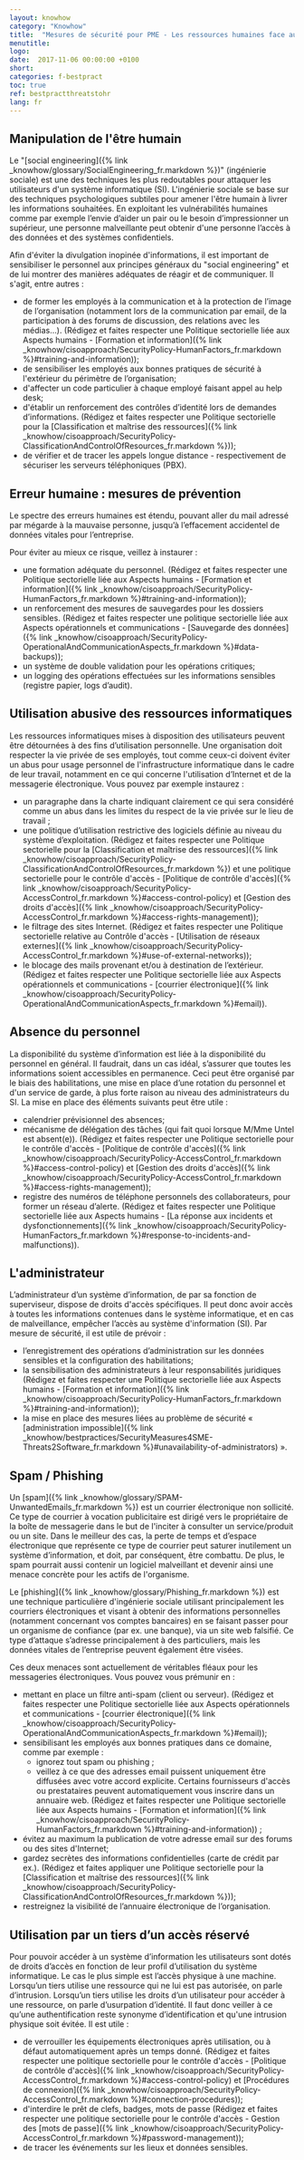 ```yaml
---
layout: knowhow
category: "Knowhow"
title:  "Mesures de sécurité pour PME - Les ressources humaines face aux menaces"
menutitle:
logo:
date:  2017-11-06 00:00:00 +0100
short:
categories: f-bestpract
toc: true
ref: bestpractthreatstohr
lang: fr
---
```

## Manipulation de l'être humain

Le "[social engineering]({% link _knowhow/glossary/SocialEngineering_fr.markdown %})" (ingénierie sociale) est une des techniques les plus redoutables pour attaquer les utilisateurs d'un système informatique (SI).  L'ingénierie sociale se base sur des techniques psychologiques subtiles pour amener l'être humain à livrer les informations souhaitées.  En exploitant les vulnérabilités humaines comme par exemple l’envie d’aider un pair ou le besoin d’impressionner un supérieur, une personne malveillante peut obtenir d'une personne l’accès à des données et des systèmes confidentiels.

Afin d'éviter la divulgation inopinée d'informations, il est important de sensibiliser le personnel aux principes généraux du "social engineering" et de lui montrer des manières adéquates de réagir et de communiquer. Il s'agit, entre autres :

* de former les employés à la communication et à la protection de l’image de l’organisation (notamment lors de la communication par email, de la participation à des forums de discussion, des relations avec les médias…). (Rédigez et faites respecter une Politique sectorielle liée aux Aspects humains - [Formation et information]({% link _knowhow/cisoapproach/SecurityPolicy-HumanFactors_fr.markdown %}#training-and-information));
* de sensibiliser les employés aux bonnes pratiques de sécurité à l'extérieur du périmètre de l’organisation;
* d'affecter un code particulier à chaque employé faisant appel au help desk;
* d'établir un renforcement des contrôles d’identité lors de demandes d’informations. (Rédigez et faites respecter une Politique sectorielle pour la [Classification et maîtrise des ressources]({% link _knowhow/cisoapproach/SecurityPolicy-ClassificationAndControlOfResources_fr.markdown %}));
* de vérifier et de tracer les appels longue distance - respectivement de sécuriser les serveurs téléphoniques (PBX).

## Erreur humaine : mesures de prévention

Le spectre des erreurs humaines est étendu, pouvant aller du mail adressé par mégarde à la mauvaise personne, jusqu’à l’effacement accidentel de données vitales pour l’entreprise.

Pour éviter au mieux ce risque, veillez à instaurer :

* une formation adéquate du personnel. (Rédigez et faites respecter une Politique sectorielle liée aux Aspects humains - [Formation et information]({% link _knowhow/cisoapproach/SecurityPolicy-HumanFactors_fr.markdown %}#training-and-information));
* un renforcement des mesures de sauvegardes pour les dossiers sensibles. (Rédigez et faites respecter une politique sectorielle liée aux Aspects opérationnels et communications - [Sauvegarde des données]({% link _knowhow/cisoapproach/SecurityPolicy-OperationalAndCommunicationAspects_fr.markdown %}#data-backups));
* un système de double validation pour les opérations critiques;
* un logging des opérations effectuées sur les informations sensibles (registre papier, logs d’audit).

## Utilisation abusive des ressources informatiques

Les ressources informatiques mises à disposition des utilisateurs peuvent être détournées à des fins d’utilisation personnelle.  Une organisation doit respecter la vie privée de ses employés, tout comme ceux-ci doivent éviter un abus pour usage personnel de l'infrastructure informatique dans le cadre de leur travail, notamment en ce qui concerne l'utilisation d’Internet et de la messagerie électronique. Vous pouvez par exemple instaurez :

* un paragraphe dans la charte indiquant clairement ce qui sera considéré comme un abus dans les limites du respect de la vie privée sur le lieu de travail ;
* une politique d’utilisation restrictive des logiciels définie au niveau du système d’exploitation. (Rédigez et faites respecter une Politique sectorielle pour la [Classification et maîtrise des ressources]({% link _knowhow/cisoapproach/SecurityPolicy-ClassificationAndControlOfResources_fr.markdown %}) et une politique sectorielle pour le contrôle d'accès - [Politique de contrôle d'accès]({% link _knowhow/cisoapproach/SecurityPolicy-AccessControl_fr.markdown %}#access-control-policy) et [Gestion des droits d'accès]({% link _knowhow/cisoapproach/SecurityPolicy-AccessControl_fr.markdown %}#access-rights-management));
* le filtrage des sites Internet.  (Rédigez et faites respecter une Politique sectorielle relative au Contrôle d'accès - [Utilisation de réseaux externes]({% link _knowhow/cisoapproach/SecurityPolicy-AccessControl_fr.markdown %}#use-of-external-networks));
* le blocage des mails provenant et/ou à destination de l’extérieur. (Rédigez et faites respecter une Politique sectorielle liée aux Aspects opérationnels et communications - [courrier électronique]({% link _knowhow/cisoapproach/SecurityPolicy-OperationalAndCommunicationAspects_fr.markdown %}#email)).

## Absence du personnel

La disponibilité du système d’information est liée à la disponibilité du personnel en général. Il faudrait, dans un cas idéal, s’assurer que toutes les informations soient accessibles en permanence. Ceci peut être organisé par le biais des habilitations, une mise en place d’une rotation du personnel et d'un service de garde, à plus forte raison au niveau des administrateurs du SI. La mise en place des éléments suivants peut être utile :

* calendrier prévisionnel des absences;
* mécanisme de délégation des tâches (qui fait quoi lorsque M/Mme Untel est absent(e)). (Rédigez et faites respecter une Politique sectorielle pour le contrôle d'accès - [Politique de contrôle d'accès]({% link _knowhow/cisoapproach/SecurityPolicy-AccessControl_fr.markdown %}#access-control-policy) et [Gestion des droits d'accès]({% link _knowhow/cisoapproach/SecurityPolicy-AccessControl_fr.markdown %}#access-rights-management));
* registre des numéros de téléphone personnels des collaborateurs, pour former un réseau d’alerte. (Rédigez et faites respecter une Politique sectorielle liée aux Aspects humains - [La réponse aux incidents et dysfonctionnements]({% link _knowhow/cisoapproach/SecurityPolicy-HumanFactors_fr.markdown %}#response-to-incidents-and-malfunctions)).

## L'administrateur

L’administrateur d’un système d’information, de par sa fonction de superviseur, dispose de droits d'accès spécifiques. Il peut donc avoir accès à toutes les informations contenues dans le système informatique, et en cas de malveillance, empêcher l’accès au système d'information (SI). Par mesure de sécurité, il est utile de prévoir :

* l’enregistrement des opérations d’administration sur les données sensibles et la configuration des habilitations;
* la sensibilisation des administrateurs à leur responsabilités juridiques (Rédigez et faites respecter une Politique sectorielle liée aux Aspects humains - [Formation et information]({% link _knowhow/cisoapproach/SecurityPolicy-HumanFactors_fr.markdown %}#training-and-information));
* la mise en place des mesures liées au problème de sécurité « [administration impossible]({% link _knowhow/bestpractices/SecurityMeasures4SME-Threats2Software_fr.markdown %}#unavailability-of-administrators) ».

## Spam / Phishing
Un [spam]({% link _knowhow/glossary/SPAM-UnwantedEmails_fr.markdown %}) est un courrier électronique non sollicité. Ce type de courrier à vocation publicitaire est dirigé vers le propriétaire de la boîte de messagerie dans le but de l'inciter à consulter un service/produit ou un site. Dans le meilleur des cas, la perte de temps et d’espace électronique que représente ce type de courrier peut saturer inutilement un système d’information, et doit, par conséquent, être combattu. De plus, le spam pourrait aussi contenir un logiciel malveillant et devenir ainsi une menace concrète pour les actifs de l'organisme.

Le [phishing]({% link _knowhow/glossary/Phishing_fr.markdown %}) est une technique particulière d'ingénierie sociale utilisant principalement les courriers électroniques et visant à obtenir des informations personnelles (notamment concernant vos comptes bancaires) en se faisant passer pour un organisme de confiance (par ex. une banque), via un site web falsifié. Ce type d’attaque s’adresse principalement à des particuliers, mais les données vitales de l’entreprise peuvent également être visées.

Ces deux menaces sont actuellement de véritables fléaux pour les messageries électroniques. Vous pouvez vous prémunir en :

* mettant en place un filtre anti-spam (client ou serveur). (Rédigez et faites respecter une Politique sectorielle liée aux Aspects opérationnels et communications - [courrier électronique]({% link _knowhow/cisoapproach/SecurityPolicy-OperationalAndCommunicationAspects_fr.markdown %}#email));
* sensibilisant les employés aux bonnes pratiques dans ce domaine, comme par exemple :
  * ignorez tout spam ou  phishing ;
  * veillez à ce que des adresses email puissent uniquement être diffusées avec votre accord explicite. Certains fournisseurs d'accès ou prestataires peuvent automatiquement vous inscrire dans un annuaire web. (Rédigez et faites respecter une Politique sectorielle liée aux Aspects humains - [Formation et information]({% link _knowhow/cisoapproach/SecurityPolicy-HumanFactors_fr.markdown %}#training-and-information)) ;
* évitez au maximum la publication de votre adresse email sur des forums ou des sites d'Internet;
* gardez secrètes des informations confidentielles (carte de crédit par ex.). (Rédigez et faites appliquer une Politique sectorielle pour la [Classification et maîtrise des ressources]({% link _knowhow/cisoapproach/SecurityPolicy-ClassificationAndControlOfResources_fr.markdown %}));
* restreignez la visibilité de l’annuaire électronique de l’organisation.

## Utilisation par un tiers d’un accès réservé

Pour pouvoir accéder à un système d’information les utilisateurs sont dotés de droits d’accès en fonction de leur profil d’utilisation du système informatique. Le cas le plus simple est l’accès physique à une machine. Lorsqu’un tiers utilise une ressource qui ne lui est pas autorisée, on parle d’intrusion. Lorsqu’un tiers utilise les droits d’un utilisateur pour accéder à une ressource, on parle d’usurpation d’identité. Il faut donc veiller à ce qu’une authentification reste synonyme d’identification et qu'une intrusion physique soit évitée. Il est utile :

* de verrouiller les équipements électroniques après utilisation, ou à défaut automatiquement après un temps donné. (Rédigez et faites respecter une politique sectorielle pour le contrôle d'accès - [Politique de contrôle d'accès]({% link _knowhow/cisoapproach/SecurityPolicy-AccessControl_fr.markdown %}#access-control-policy) et [Procédures de connexion]({% link _knowhow/cisoapproach/SecurityPolicy-AccessControl_fr.markdown %}#connection-procedures));
* d'interdire le prêt de clefs, badges, mots de passe (Rédigez et faites respecter une politique sectorielle pour le contrôle d'accès - Gestion des [mots de passe]({% link _knowhow/cisoapproach/SecurityPolicy-AccessControl_fr.markdown %}#password-management));
* de tracer les événements sur les lieux et données sensibles.
